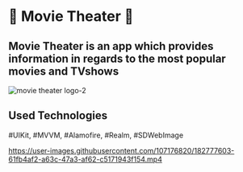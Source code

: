 # 🎥 Movie Theater 🎥
## Movie Theater is an app which provides information in regards to the most popular movies and TVshows


![movie theater logo-2](https://user-images.githubusercontent.com/107176820/182783352-12078b83-b542-4cd7-9d8e-aeba717f70de.jpg)



## Used Technologies
#UIKit,
#MVVM,
#Alamofire,
#Realm,
#SDWebImage






https://user-images.githubusercontent.com/107176820/182777603-61fb4af2-a63c-47a3-af62-c5171943f154.mp4

